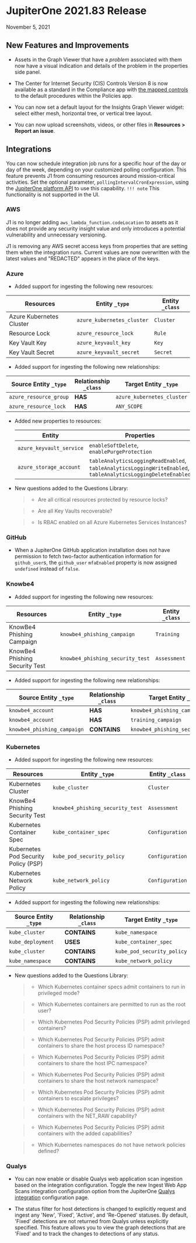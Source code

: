 
# JupiterOne 2021.83 Release

November 5, 2021

## New Features and Improvements

- Assets in the Graph Viewer that have a *problem* associated with them now have 
  a visual indication and details of the problem in the properties side panel. 
  
- The Center for Internet Security (CIS) Controls Version 8 is now available as 
  a standard in the Compliance app with [the mapped controls](../guides/compliance/compliance-mapping-policies.md) to the default 
  procedures within the Policies app.
  
- You can now set a default layout for the Insights Graph Viewer widget: select either 
  mesh, horizontal tree, or vertical tree layout.
  
- You can now upload screenshots, videos, or other files in **Resources > Report an issue**.

## Integrations

You can now schedule integration job runs for a specific hour of the day or day of 
the week, depending on your customized polling configuration. This feature prevents 
J1 from consuming resources around mission-critical activities. Set the optional 
parameter, `pollingIntervalCronExpression`, using the [JupiterOne platform API](../docs/jupiterone-api.md) to use this capability. 
`!!! note` This functionality is not supported in the UI.

### AWS

J1 is no longer adding  `aws_lambda_function.codeLocation` to assets as it does not
provide any security insight value and only introduces a potential vulnerability and 
unnecessary versioning.

J1 is removing any AWS secret access keys from properties that are setting them when
the integration runs. Current values are now overwritten with the latest values and 
"REDACTED" appears in the place of the keys.

### Azure

-   Added support for ingesting the following new resources:

| Resources                | Entity `_type`             | Entity `_class` |
| ------------------------ | -------------------------- | --------------- |
| Azure Kubernetes Cluster | `azure_kubernetes_cluster` | `Cluster`       |
| Resource Lock            | `azure_resource_lock`      | `Rule`          |
| Key Vault Key            | `azure_keyvault_key`       | `Key`           |
| Key Vault Secret         | `azure_keyvault_secret`    | `Secret`        |

-   Added support for ingesting the following new relationships:

| Source Entity `_type`  | Relationship `_class` | Target Entity `_type`      |
| ---------------------- | --------------------- | -------------------------- |
| `azure_resource_group` | **HAS**               | `azure_kubernetes_cluster` |
| `azure_resource_lock`  | **HAS**               | `ANY_SCOPE`                |

-   Added new properties to resources:

    | Entity                   | Properties                                                   |
    | ------------------------ | ------------------------------------------------------------ |
    | `azure_keyvault_service` | `enableSoftDelete`, `enablePurgeProtection`                  |
    | `azure_storage_account`  | `tableAnalyticsLoggingReadEnabled`, `tableAnalyticsLoggingWriteEnabled`, `tableAnalyticsLoggingDeleteEnabled` |

- New questions added to the Questions Library:
  > - Are all critical resources protected by resource locks?

  > - Are all Key Vaults recoverable?

  > - Is RBAC enabled on all Azure Kubernetes Services Instances?

### GitHub

-   When a JupiterOne GitHub application installation does not have permission to 
    fetch two-factor authentication information for `github_user`s, the `github_user` 
    `mfaEnabled` property is now assigned `undefined` instead of `false`.

### Knowbe4

-   Added support for ingesting the following new resources:

| Resources                      | Entity `_type`                   | Entity `_class` |
| ------------------------------ | -------------------------------- | --------------- |
| KnowBe4 Phishing Campaign      | `knowbe4_phishing_campaign`      | `Training`      |
| KnowBe4 Phishing Security Test | `knowbe4_phishing_security_test` | `Assessment`    |

-   Added support for ingesting the following new relationships:

| Source Entity `_type`       | Relationship `_class` | Target Entity `_type`            |
| --------------------------- | --------------------- | -------------------------------- |
| `knowbe4_account`           | **HAS**               | `knowbe4_phishing_campaign`      |
| `knowbe4_account`           | **HAS**               | `training_campaign`              |
| `knowbe4_phishing_campaign` | **CONTAINS**          | `knowbe4_phishing_security_test` |

### Kubernetes

-   Added support for ingesting the following new resources:

| Resources                            | Entity `_type`                   | Entity `_class` |
| ------------------------------------ | -------------------------------- | --------------- |
| Kubernetes Cluster                   | `kube_cluster`                   | `Cluster`       |
| KnowBe4 Phishing Security Test       | `knowbe4_phishing_security_test` | `Assessment`    |
| Kubernetes Container Spec            | `kube_container_spec`            | `Configuration` |
| Kubernetes Pod Security Policy (PSP) | `kube_pod_security_policy`       | `Configuration` |
| Kubernetes Network Policy            | `kube_network_policy`            | `Configuration` |

-   Added support for ingesting the following new relationships:

| Source Entity `_type` | Relationship `_class` | Target Entity `_type`      |
| --------------------- | --------------------- | -------------------------- |
| `kube_cluster`        | **CONTAINS**          | `kube_namespace`           |
| `kube_deployment`     | **USES**              | `kube_container_spec`      |
| `kube_cluster`        | **CONTAINS**          | `kube_pod_security_policy` |
| `kube_namespace`      | **CONTAINS**          | `kube_network_policy`      |

- New questions added to the Questions Library:

  > - Which Kubernetes container specs admit containers to run in privileged mode?
  
  > - Which Kubernetes containers are permitted to run as the root user?
  
  > - Which Kubernetes Pod Security Policies (PSP) admit privileged containers?
  
  > - Which Kubernetes Pod Security Policies (PSP) admit containers to share the host process ID namespace?
  
  > - Which Kubernetes Pod Security Policies (PSP) admit containers to share the host IPC namespace?
  
  > - Which Kubernetes Pod Security Policies (PSP) admit containers to share the host network namespace?
  
  > - Which Kubernetes Pod Security Policies (PSP) admit containers to escalate privileges?
  
  > - Which Kubernetes Pod Security Policies (PSP) admit containers with the NET_RAW capability?
  
  > - Which Kubernetes Pod Security Policies (PSP) admit containers with the added capabilities?
  
  > - Which Kubernetes namespaces do not have network policies defined?

### Qualys

- You can now enable or disable Qualys web application scan ingestion based on the integration configuration. 
  Toggle the new Ingest Web App Scans integration configuration option from the JupiterOne [Qualys integration](../docs/integrations/qualys.md) configuration page.

- The status filter for host detections is changed to explicitly request and ingest any 'New', 'Fixed', 'Active', 
  and 'Re-Opened' statuses. By default, 'Fixed' detections are not returned from Qualys unless explicitly specified. 
  This feature allows you to view the graph detections that are 'Fixed' and to track the changes to detections of any status.
